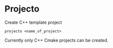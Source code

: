 # Projecto

Create C++ template project

    projecto <name_of_project>

Currently only C++ Cmake projects can be created.